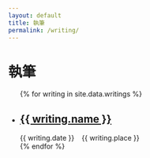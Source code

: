 ```yaml
---
layout: default
title: 執筆
permalink: /writing/
---
```


<h1>執筆</h1>

<ul class="writing list">
  {% for writing in site.data.writings %}
    <li>
      <h2>
        <a class="writing link" href="{{ writing.url | prepend: site.baseurl }}">{{ writing.name }}</a>
      </h2>
      <span class="writing meta time"><time>{{ writing.date }}</time></span>
      <span class="writing meta place">{{ writing.place }}</span>
    </li>
  {% endfor %}
</ul>

<style>
.writing.meta.time {
  margin-right: 0.8em;
}
</style>
